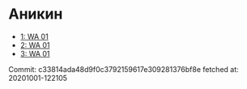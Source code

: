 # Аникин
- [1: WA 01](1.md)
- [2: WA 01](2.md)
- [3: WA 01](3.md)

Commit: c33814ada48d9f0c3792159617e309281376bf8e
 fetched at: 20201001-122105
